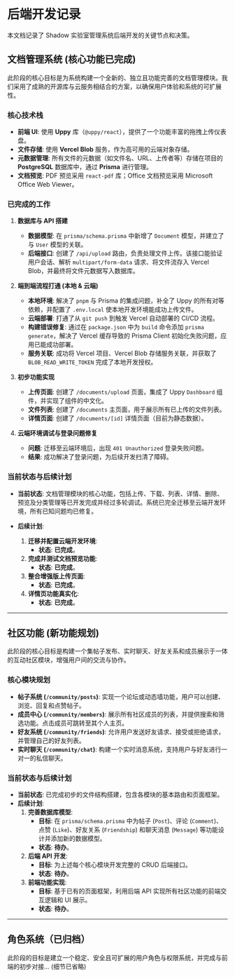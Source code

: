 # 后端开发记录

本文档记录了 Shadow 实验室管理系统后端开发的关键节点和决策。

## 文档管理系统 (核心功能已完成)

此阶段的核心目标是为系统构建一个全新的、独立且功能完善的文档管理模块。我们采用了成熟的开源库与云服务相结合的方案，以确保用户体验和系统的可扩展性。

### 核心技术栈

- **前端 UI**: 使用 **Uppy** 库（`@uppy/react`），提供了一个功能丰富的拖拽上传仪表盘。
- **文件存储**: 使用 **Vercel Blob** 服务，作为高可用的云端对象存储。
- **元数据管理**: 所有文件的元数据（如文件名、URL、上传者等）存储在项目的 **PostgreSQL** 数据库中，通过 **Prisma** 进行管理。
- **文档预览**: PDF 预览采用 `react-pdf` 库；Office 文档预览采用 Microsoft Office Web Viewer。

### 已完成的工作

1.  **数据库与 API 搭建**

    - **数据模型**: 在 `prisma/schema.prisma` 中新增了 `Document` 模型，并建立了与 `User` 模型的关联。
    - **后端接口**: 创建了 `/api/upload` 路由，负责处理文件上传。该接口能验证用户会话、解析 `multipart/form-data` 请求、将文件流存入 Vercel Blob，并最终将文件元数据写入数据库。

2.  **端到端流程打通 (本地 & 云端)**

    - **本地环境**: 解决了 `pnpm` 与 Prisma 的集成问题，补全了 Uppy 的所有对等依赖，并配置了 `.env.local` 使本地开发环境能成功上传文件。
    - **云端部署**: 打通了从 `git push` 到触发 Vercel 自动部署的 CI/CD 流程。
    - **构建错误修复**: 通过在 `package.json` 中为 `build` 命令添加 `prisma generate`，解决了 Vercel 缓存导致的 Prisma Client 初始化失败问题，应用已能成功部署。
    - **服务关联**: 成功将 Vercel 项目、Vercel Blob 存储服务关联，并获取了 `BLOB_READ_WRITE_TOKEN` 完成了本地开发授权。

3.  **初步功能实现**

    - **上传页面**: 创建了 `/documents/upload` 页面，集成了 Uppy `Dashboard` 组件，并实现了组件的中文化。
    - **文件列表**: 创建了 `/documents` 主页面，用于展示所有已上传的文件列表。
    - **详情页面**: 创建了 `/documents/[id]` 详情页面（目前为静态数据）。

4.  **云端环境调试与登录问题修复**
    - **问题**: 迁移至云端环境后，出现 `401 Unauthorized` 登录失败问题。
    - **结果**: 成功解决了登录问题，为后续开发扫清了障碍。

### 当前状态与后续计划

- **当前状态**: 文档管理模块的核心功能，包括上传、下载、列表、详情、删除、预览及分类管理等已开发完成并经过多轮调试。系统已完全迁移至云端开发环境，所有已知问题均已修复。

- **后续计划**:
  1.  **迁移并配置云端开发环境**:
      - **状态**: **已完成**。
  2.  **完成并测试文档预览功能**:
      - **状态**: **已完成**。
  3.  **整合增强版上传页面**:
      - **状态**: **已完成**。
  4.  **详情页功能真实化**:
      - **状态**: **已完成**。

---

## 社区功能 (新功能规划)

此阶段的核心目标是构建一个集帖子发布、实时聊天、好友关系和成员展示于一体的互动社区模块，增强用户间的交流与协作。

### 核心模块规划

- **帖子系统 (`/community/posts`)**: 实现一个论坛或动态墙功能，用户可以创建、浏览、回复和点赞帖子。
- **成员中心 (`/community/members`)**: 展示所有社区成员的列表，并提供搜索和筛选功能。点击成员可跳转至其个人主页。
- **好友系统 (`/community/friends`)**: 允许用户发送好友请求、接受或拒绝请求，并管理自己的好友列表。
- **实时聊天 (`/community/chat`)**: 构建一个实时消息系统，支持用户与好友进行一对一的私信聊天。

### 当前状态与后续计划

- **当前状态**: 已完成初步的文件结构搭建，包含各模块的基本路由和页面框架。
- **后续计划**:
  1. **完善数据库模型**:
     - **目标**: 在 `prisma/schema.prisma` 中为帖子 (`Post`)、评论 (`Comment`)、点赞 (`Like`)、好友关系 (`Friendship`) 和聊天消息 (`Message`) 等功能设计并添加新的数据模型。
     - **状态**: **待办**。
  2. **后端 API 开发**:
     - **目标**: 为上述每个核心模块开发完整的 CRUD 后端接口。
     - **状态**: **待办**。
  3. **前端功能实现**:
     - **目标**: 基于已有的页面框架，利用后端 API 实现所有社区功能的前端交互逻辑和 UI 展示。
     - **状态**: **待办**。

---

## 角色系统（已归档）

此阶段的目标是建立一个稳定、安全且可扩展的用户角色与权限系统，并完成与前端的初步对接... (细节已省略)
